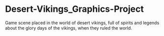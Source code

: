 # Desert-Vikings_Graphics-Project
Game scene placed in the world of desert vikings, full of spirits and legends about the glory days of the vikings, when they ruled the world.
